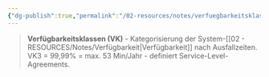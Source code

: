 ```yaml
---
{"dg-publish":true,"permalink":"/02-resources/notes/verfuegbarkeitsklassen/","tags":["verfügbarkeit/kategorien","it-sicherheit"],"noteIcon":"","updated":"2025-09-10T17:03:04.000+02:00"}
---
```


>**Verfügbarkeitsklassen (VK)** - Kategorisierung der System-[[02 - RESOURCES/Notes/Verfügbarkeit\|Verfügbarkeit]] nach Ausfallzeiten.
VK3 = 99,99% = max. 53 Min/Jahr - definiert Service-Level-Agreements.